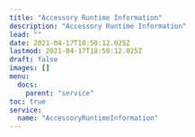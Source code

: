 ```yaml
---
title: "Accessory Runtime Information"
description: "Accessory Runtime Information"
lead: ""
date: 2021-04-17T18:50:12.025Z
lastmod: 2021-04-17T18:50:12.025Z
draft: false
images: []
menu:
  docs:
    parent: "service"
toc: true
service:
  name: "AccessoryRuntimeInformation"
---
```

